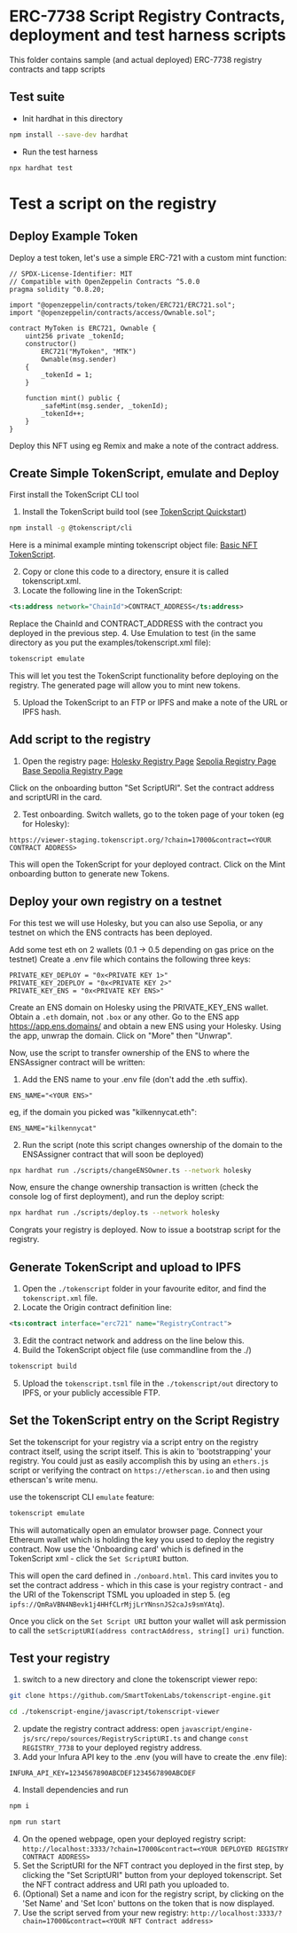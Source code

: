 # ERC-7738 Script Registry Contracts, deployment and test harness scripts

This folder contains sample (and actual deployed) ERC-7738 registry contracts and tapp scripts

## Test suite

- Init hardhat in this directory
```bash
npm install --save-dev hardhat
```

- Run the test harness
```bash
npx hardhat test
```

# Test a script on the registry

## Deploy Example Token

Deploy a test token, let's use a simple ERC-721 with a custom mint function:

```Solidity
// SPDX-License-Identifier: MIT
// Compatible with OpenZeppelin Contracts ^5.0.0
pragma solidity ^0.8.20;

import "@openzeppelin/contracts/token/ERC721/ERC721.sol";
import "@openzeppelin/contracts/access/Ownable.sol";

contract MyToken is ERC721, Ownable {
    uint256 private _tokenId;
    constructor()
        ERC721("MyToken", "MTK")
        Ownable(msg.sender)
    {
        _tokenId = 1;
    }

    function mint() public {
        _safeMint(msg.sender, _tokenId);
        _tokenId++;
    }
}
```
Deploy this NFT using eg Remix and make a note of the contract address.

## Create Simple TokenScript, emulate and Deploy

First install the TokenScript CLI tool

1. Install the TokenScript build tool (see [TokenScript Quickstart](https://launchpad-doc.vercel.app/quick-start/tokenscript-cli/quick-start-tokenscript-cli))
```bash
npm install -g @tokenscript/cli
```

Here is a minimal example minting tokenscript object file: [Basic NFT TokenScript](./tokenscript/examples/tokenscript.xml). 

2. Copy or clone this code to a directory, ensure it is called tokenscript.xml.
3. Locate the following line in the TokenScript:
```xml
<ts:address network="ChainId">CONTRACT_ADDRESS</ts:address>
```
Replace the ChainId and CONTRACT_ADDRESS with the contract you deployed in the previous step.
4. Use Emulation to test (in the same directory as you put the examples/tokenscript.xml file):
```bash
tokenscript emulate
```
This will let you test the TokenScript functionality before deploying on the registry. The generated page will allow you to mint new tokens.

5. Upload the TokenScript to an FTP or IPFS and make a note of the URL or IPFS hash.

## Add script to the registry

1. Open the registry page:
[Holesky Registry Page](https://viewer-staging.tokenscript.org/?chain=17000&contract=0x0077380bCDb2717C9640e892B9d5Ee02Bb5e0682&scriptId=7738_2)
[Sepolia Registry Page](https://viewer-staging.tokenscript.org/?chain=11155111&contract=0x0077380bCDb2717C9640e892B9d5Ee02Bb5e0682&scriptId=7738_1)
[Base Sepolia Registry Page](https://viewer-staging.tokenscript.org/?chain=84532&contract=0x0077380bCDb2717C9640e892B9d5Ee02Bb5e0682&scriptId=7738_2)

Click on the onboarding button "Set ScriptURI". Set the contract address and scriptURI in the card.

2. Test onboarding. Switch wallets, go to the token page of your token (eg for Holesky):

`https://viewer-staging.tokenscript.org/?chain=17000&contract=<YOUR CONTRACT ADDRESS>`

This will open the TokenScript for your deployed contract. Click on the Mint onboarding button to generate new Tokens.


## Deploy your own registry on a testnet
For this test we will use Holesky, but you can also use Sepolia, or any testnet on which the ENS contracts has been deployed.

Add some test eth on 2 wallets (0.1 -> 0.5 depending on gas price on the testnet)
Create a .env file which contains the following three keys:
```
PRIVATE_KEY_DEPLOY = "0x<PRIVATE KEY 1>"
PRIVATE_KEY_2DEPLOY = "0x<PRIVATE KEY 2>"
PRIVATE_KEY_ENS = "0x<PRIVATE KEY ENS>"
```

Create an ENS domain on Holesky using the PRIVATE_KEY_ENS wallet. Obtain a `.eth` domain, not `.box` or any other. Go to the ENS app https://app.ens.domains/ and obtain a new ENS using your Holesky.
Using the app, unwrap the domain. Click on "More" then "Unwrap".

Now, use the script to transfer ownership of the ENS to where the ENSAssigner contract will be written:

1. Add the ENS name to your .env file (don't add the .eth suffix).
```
ENS_NAME="<YOUR ENS>"
```

eg, if the domain you picked was "kilkennycat.eth":
```
ENS_NAME="kilkennycat"
```

2. Run the script (note this script changes ownership of the domain to the ENSAssigner contract that will soon be deployed)

```bash
npx hardhat run ./scripts/changeENSOwner.ts --network holesky
```

Now, ensure the change ownership transaction is written (check the console log of first deployment), and run the deploy script:

```bash
npx hardhat run ./scripts/deploy.ts --network holesky
```

Congrats your registry is deployed. Now to issue a bootstrap script for the registry.

## Generate TokenScript and upload to IPFS

1. Open the `./tokenscript` folder in your favourite editor, and find the `tokenscript.xml` file.
2. Locate the Origin contract definition line: 
```xml
<ts:contract interface="erc721" name="RegistryContract">
```
3. Edit the contract network and address on the line below this.
4. Build the TokenScript object file (use commandline from the ./)
```bash
tokenscript build
```
5. Upload the `tokenscript.tsml` file in the `./tokenscript/out` directory to IPFS, or your publicly accessible FTP.

## Set the TokenScript entry on the Script Registry

Set the tokenscript for your registry via a script entry on the registry contract itself, using the script itself. This is akin to 'bootstrapping' your registry. You could just as easily accomplish this by using an `ethers.js` script or verifying the contract on `https://etherscan.io` and then using etherscan's write menu.

use the tokenscript CLI `emulate` feature:
```bash
tokenscript emulate
```
This will automatically open an emulator browser page. Connect your Ethereum wallet which is holding the key you used to deploy the registry contract.
Now use the 'Onboarding card' which is defined in the TokenScript xml - click the `Set ScriptURI` button.

This will open the card defined in `./onboard.html`. This card invites you to set the contract address - which in this case is your registry contract - and the URI of the Tokenscript TSML you uploaded in step 5. (eg `ipfs://QmRaVBN4NBevk1j4HHfCLrMjjLrYNnsnJS2caJs9smYAtq`).

Once you click on the `Set Script URI` button your wallet will ask permission to call the `setScriptURI(address contractAddress, string[] uri)` function.

## Test your registry

1. switch to a new directory and clone the tokenscript viewer repo:
```bash
git clone https://github.com/SmartTokenLabs/tokenscript-engine.git
```
```bash
cd ./tokenscript-engine/javascript/tokenscript-viewer
```
2. update the registry contract address: open `javascript/engine-js/src/repo/sources/RegistryScriptURI.ts` and change `const REGISTRY_7738` to your deployed registry address.
3. Add your Infura API key to the .env (you will have to create the .env file):
```
INFURA_API_KEY=1234567890ABCDEF1234567890ABCDEF
```
4. Install dependencies and run
```bash
npm i
```
```bash
npm run start
```
4. On the opened webpage, open your deployed registry script:
`http://localhost:3333/?chain=17000&contract=<YOUR DEPLOYED REGISTRY CONTRACT ADDRESS>`
5. Set the ScriptURI for the NFT contract you deployed in the first step, by clicking the "Set ScriptURI" button from your deployed tokenscript. Set the NFT contract address and URI path you uploaded to.
6. (Optional) Set a name and icon for the registry script, by clicking on the 'Set Name' and 'Set Icon' buttons on the token that is now displayed.
7. Use the script served from your new registry:
`http://localhost:3333/?chain=17000&contract=<YOUR NFT Contract address>`